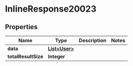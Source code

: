 
# InlineResponse20023

## Properties
Name | Type | Description | Notes
------------ | ------------- | ------------- | -------------
**data** | [**List&lt;User&gt;**](User.md) |  | 
**totalResultSize** | **Integer** |  | 



